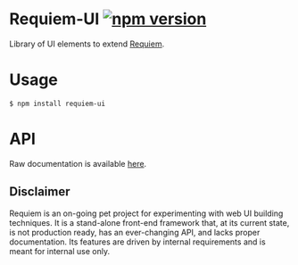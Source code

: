 # Requiem-UI [![npm version](https://badge.fury.io/js/requiem-ui.svg)](https://badge.fury.io/js/requiem-ui)

Library of UI elements to extend [Requiem](https://github.com/andrewscwei/requiem).

# Usage

```
$ npm install requiem-ui
```

# API

Raw documentation is available [here](http://andrewscwei.github.io/requiem-ui).

## Disclaimer

Requiem is an on-going pet project for experimenting with web UI building techniques. It is a stand-alone front-end framework that, at its current state, is not production ready, has an ever-changing API, and lacks proper documentation. Its features are driven by internal requirements and is meant for internal use only.
